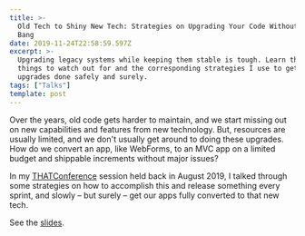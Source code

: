 ```yaml
---
title: >-
  Old Tech to Shiny New Tech: Strategies on Upgrading Your Code Without a Big
  Bang
date: 2019-11-24T22:58:59.597Z
excerpt: >-
  Upgrading legacy systems while keeping them stable is tough. Learn the common
  things to watch out for and the corresponding strategies I use to get these
  upgrades done safely and surely.
tags: ["Talks"]
template: post
---
```

Over the years, old code gets harder to maintain, and we start missing out on new capabilities and features from new technology. But, resources are usually limited, and we don't usually get around to doing these upgrades. How do we convert an app, like WebForms, to an MVC app on a limited budget and shippable increments without major issues?


In my [THATConference](https://thatconference.com) session held back in August 2019, I talked through some strategies on how to accomplish this and release something every sprint, and slowly – but surely – get our apps fully converted to that new tech.

See the [slides](https://www.slideshare.net/CristinaRuth/old-tech-to-shiny-new-tech-strategies-on-upgrading-your-code-without-a-big-bang-162736734).

